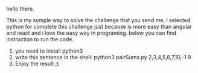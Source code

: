hello there. 

This is my symple way to solve the challenge that you send me, i selected python for complete this
challenge just because is more easy than angular and react and i love the easy way in programing. below you can 
find instruction to run the code. 

1) you need to install python3
2) write this sentence in the shell:  python3 pairSums.py  2,3,4,5,6,7,10,-1 9
3) Enjoy the result ;)